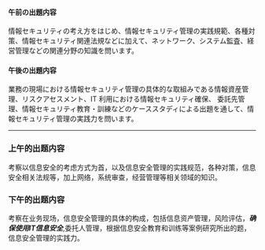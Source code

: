 #### 午前の出題内容
情報セキュリティの考え方をはじめ、情報セキュリティ管理の実践規範、各種対策、情報セキュリティ関連法規などに加えて、ネットワーク、システム監査、経営管理などの関連分野の知識を問います。
#### 午後の出題内容
業務の現場における情報セキュリティ管理の具体的な取組みである情報資産管理、リスクアセスメント、IT 利用における情報セキュリティ確保、 委託先管理、情報セキュリティ教育・訓練などのケーススタディによる出題を通して、情報セキュリティ管理の実践力を問います。

---
### 上午的出题内容
考察以信息安全的考虑方式为首，以及信息安全管理的实践规范，各种对策，信息安全相关法规等，加上网络，系统审查，经营管理等相关领域的知识。
### 下午的出题内容
考察在业务现场，信息安全管理的具体的构成，包括信息资产管理，风险评估，***确保使用IT信息安全***,委托人管理，根据信息安全教育和训练等案例研究所出的题，信息安全管理的实践力。
